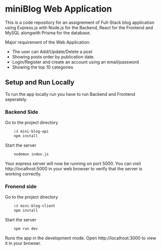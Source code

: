 
# miniBlog Web Application

This is a code repository for an assignement of Full-Stack blog application using Express.js with Node.js for the Backend, React for the Frontend and MySQL alongwith Prisma for the database.

Major requirement of the Web Application:
 - The user can  Add/Update/Delete a  post
 - Showing posts order by publication date.
 - Login/Register and create an account using an email/password
 - Showing the top 10 categories


## Setup and Run Locally

To run the app locally run you have to run Backend and Frontend seperately. 
### Backend Side
Go to the project directory
```bash
    cd mini-blog-api
    npm install
```

Start the server

```bash
    nodemon index.js 
```

Your express server will now be running on port 5000. You can visit http://localhost:5000 in your web browser to verify that the server is working correctly.

### Fronend side

Go to the project directory

```bash
    cd mini-blog-client
    npm install
```

Start the server

```bash
    npm run dev
```
Runs the app in the development mode. Open http://localhost:3000 to view it in your browser.